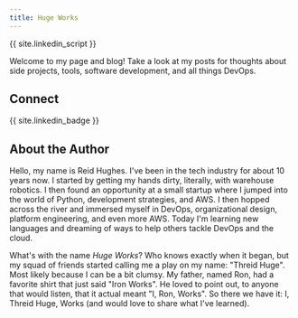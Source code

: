 ```yaml
---
title: Huge Works
---
```


{{ site.linkedin_script }}

Welcome to my page and blog!  Take a look at my posts for thoughts about side projects, tools, software development, and all things DevOps.

## Connect

{{ site.linkedin_badge }}

## About the Author

Hello, my name is Reid Hughes.  I've been in the tech industry for about 10 years now.  I started by getting my hands dirty, literally, with warehouse robotics.  I then found an opportunity at a small startup where I jumped into the world of Python, development strategies, and AWS.  I then hopped across the river and immersed myself in DevOps, organizational design, platform engineering, and even more AWS.  Today I'm learning new languages and dreaming of ways to help others tackle DevOps and the cloud.

What's with the name *Huge Works*?  Who knows exactly when it began, but my squad of friends started calling me a play on my name: "Threid Huge".  Most likely because I can be a bit clumsy.  My father, named Ron, had a favorite shirt that just said "Iron Works".  He loved to point out, to anyone that would listen, that it actual meant "I, Ron, Works".  So there we have it: I, Threid Huge, Works (and would love to share what I've learned).
